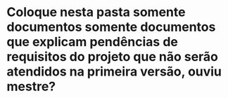 # Coloque nesta pasta somente documentos somente documentos que explicam pendências de requisitos do projeto que não serão atendidos na primeira versão, ouviu mestre?
